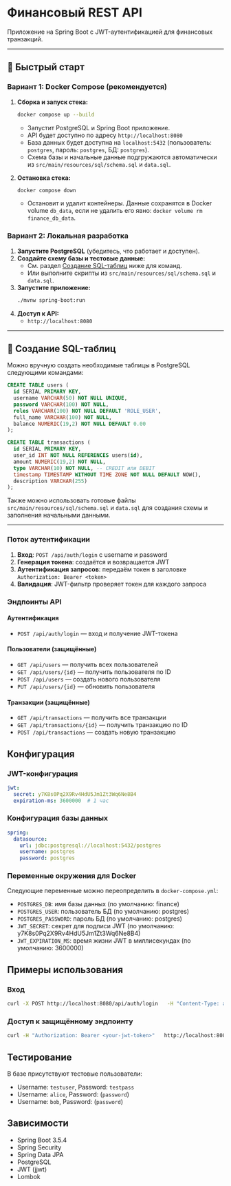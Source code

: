 # Финансовый REST API

Приложение на Spring Boot с JWT-аутентификацией для финансовых транзакций.

---

## 🚀 Быстрый старт

### Вариант 1: Docker Compose (рекомендуется)

1. **Сборка и запуск стека:**
   ```bash
   docker compose up --build
   ```
   - Запустит PostgreSQL и Spring Boot приложение.
   - API будет доступно по адресу `http://localhost:8080`
   - База данных будет доступна на `localhost:5432` (пользователь: `postgres`, пароль: `postgres`, БД: `postgres`).
   - Схема базы и начальные данные подгружаются автоматически из `src/main/resources/sql/schema.sql` и `data.sql`.

2. **Остановка стека:**
   ```bash
   docker compose down
   ```
   - Остановит и удалит контейнеры. Данные сохранятся в Docker volume `db_data`, если не удалить его явно: `docker volume rm finance_db_data`.

### Вариант 2: Локальная разработка

1. **Запустите PostgreSQL** (убедитесь, что работает и доступен).
2. **Создайте схему базы и тестовые данные:**
   - См. раздел [Создание SQL-таблиц](#создание-sql-таблиц) ниже для команд.
   - Или выполните скрипты из `src/main/resources/sql/schema.sql` и `data.sql`.
3. **Запустите приложение:**
   ```bash
   ./mvnw spring-boot:run
   ```
4. **Доступ к API:**
   - `http://localhost:8080`

---

## 📝 Создание SQL-таблиц

Можно вручную создать необходимые таблицы в PostgreSQL следующими командами:

```sql
CREATE TABLE users (
  id SERIAL PRIMARY KEY,
  username VARCHAR(50) NOT NULL UNIQUE,
  password VARCHAR(100) NOT NULL,
  roles VARCHAR(100) NOT NULL DEFAULT 'ROLE_USER',
  full_name VARCHAR(100) NOT NULL,
  balance NUMERIC(19,2) NOT NULL DEFAULT 0.00
);

CREATE TABLE transactions (
  id SERIAL PRIMARY KEY,
  user_id INT NOT NULL REFERENCES users(id),
  amount NUMERIC(19,2) NOT NULL,
  type VARCHAR(10) NOT NULL, -- CREDIT или DEBIT
  timestamp TIMESTAMP WITHOUT TIME ZONE NOT NULL DEFAULT NOW(),
  description VARCHAR(255)
);
```

Также можно использовать готовые файлы `src/main/resources/sql/schema.sql` и `data.sql` для создания схемы и заполнения начальными данными.

---

### Поток аутентификации

1. **Вход**: `POST /api/auth/login` с username и password
2. **Генерация токена**: создаётся и возвращается JWT
3. **Аутентификация запросов**: передаём токен в заголовке `Authorization: Bearer <token>`
4. **Валидация**: JWT-фильтр проверяет токен для каждого запроса

### Эндпоинты API

#### Аутентификация
- `POST /api/auth/login` — вход и получение JWT-токена

#### Пользователи (защищённые)
- `GET /api/users` — получить всех пользователей
- `GET /api/users/{id}` — получить пользователя по ID
- `POST /api/users` — создать нового пользователя
- `PUT /api/users/{id}` — обновить пользователя

#### Транзакции (защищённые)
- `GET /api/transactions` — получить все транзакции
- `GET /api/transactions/{id}` — получить транзакцию по ID
- `POST /api/transactions` — создать новую транзакцию

## Конфигурация

### JWT-конфигурация
```yaml
jwt:
  secret: y7K8s0Pq2X9Rv4HdU5Jm1Zt3Wq6Ne8B4
  expiration-ms: 3600000  # 1 час
```

### Конфигурация базы данных
```yaml
spring:
  datasource:
    url: jdbc:postgresql://localhost:5432/postgres
    username: postgres
    password: postgres
```

### Переменные окружения для Docker
Следующие переменные можно переопределить в `docker-compose.yml`:

- `POSTGRES_DB`: имя базы данных (по умолчанию: finance)
- `POSTGRES_USER`: пользователь БД (по умолчанию: postgres)
- `POSTGRES_PASSWORD`: пароль БД (по умолчанию: postgres)
- `JWT_SECRET`: секрет для подписи JWT (по умолчанию: y7K8s0Pq2X9Rv4HdU5Jm1Zt3Wq6Ne8B4)
- `JWT_EXPIRATION_MS`: время жизни JWT в миллисекундах (по умолчанию: 3600000)

## Примеры использования

### Вход
```bash
curl -X POST http://localhost:8080/api/auth/login   -H "Content-Type: application/json"   -d '{"username":"boss","password":"testpass"}'
```

### Доступ к защищённому эндпоинту
```bash
curl -H "Authorization: Bearer <your-jwt-token>"   http://localhost:8080/api/users
```

## Тестирование

В базе присутствуют тестовые пользователи:
- Username: `testuser`, Password: `testpass`
- Username: `alice`, Password: (`password`)
- Username: `bob`, Password: (`password`)

## Зависимости

- Spring Boot 3.5.4
- Spring Security
- Spring Data JPA
- PostgreSQL
- JWT (jjwt)
- Lombok  
